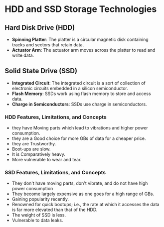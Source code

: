 # HDD and SSD Storage Technologies 

## Hard Disk Drive (HDD)

- **Spinning Platter**: The platter is a circular magnetic disk containing tracks and sectors that retain data.
- **Actuator Arm**: The actuator arm moves across the platter to read and write data.

## Solid State Drive (SSD)

- **Integrated Circuit**: The integrated circuit is a sort of collection of electronic circuits embedded in a silicon semiconductor.
- **Flash Memory**: SSDs work using flash memory to store and access data.
- **Charge in Semiconductors**: SSDs use charge in semiconductors.

### HDD Features, Limitations, and Concepts

- they have Moving parts which lead to vibrations and higher power consumption.
- they are a Good choice for more GBs of data for a cheaper price.
- they are Trustworthy.
- Boot-ups are slow.
- It is Comparatively heavy.
- More vulnerable to wear and tear.

### SSD Features, Limitations, and Concepts

- They don't have moving parts, don't vibrate, and do not have high power consumption
- They become largely expensive as one goes for a high range of GBs.
- Gaining popularity recently.
- Renowned for quick bootups; i.e., the rate at which it accesses the data is far more elevated than that of the HDD.
- The weight of SSD is less.
- Vulnerable to data leaks.
